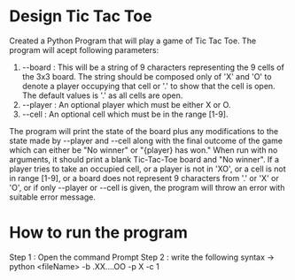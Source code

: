 # Design Tic Tac Toe
Created a Python Program that will play a game of Tic Tac Toe. The program will acept following parameters:
  1. --board : This will be a string of 9 characters representing the 9 cells of the 3x3 board. The string should be composed only of 'X' and 'O' to denote a player occupying that      cell or '.' to show that the cell is open. The default values is '.' as all cells are open. 
  2. --player : An optional player which must be either X or O.
  3. --cell : An optional cell which must be in the range [1-9].
 
The program will print the state of the board plus any modifications to the state made by --player and --cell along with the final outcome of the game which can either be "No winner" or "{player} has won."
When run with no arguments, it should print a blank Tic-Tac-Toe board and "No winner".
If a player tries to take an occupied cell, or a player is not in 'XO', or a cell is not in range [1-9], or a board does not represent 9 characters from '.' or 'X' or 'O', or if only --player or --cell is given, the program will throw an error with suitable error message.  
# How to run the program
Step 1 : Open the command Prompt
Step 2 : write the following syntax -> python <filePath>\<fileName> -b .XX....OO -p X -c 1
